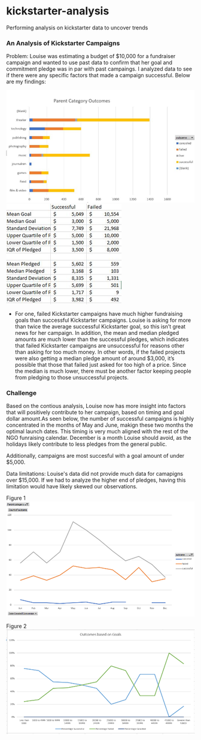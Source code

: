 # kickstarter-analysis
Performing analysis on kickstarter data to uncover trends
### An Analysis of Kickstarter Campaigns
Problem: Louise was estimating a budget of $10,000 for a fundraiser campaign and wanted to use past data to confirm that her goal and commitment pledge was in par with past campaings. I analyzed data to see if there were any specific factors that made a campaign successful. Below are my findings: 

![](/Capture.JPG)![](/Chart%201.JPG)

* For one, failed Kickstarter campaigns have much higher fundraising goals than successful Kickstarter campaigns. Louise is asking for more than twice the average successful Kickstarter goal, so this isn’t great news for her campaign. In addition, the mean and median pledged amounts are much lower than the successful pledges, which indicates that failed Kickstarter campaigns are unsuccessful for reasons other than asking for too much money. In other words, if the failed projects were also getting a median pledge amount of around $3,000, it’s possible that those that failed just asked for too high of a price. Since the median is much lower, there must be another factor keeping people from pledging to those unsuccessful projects. 

### Challenge
Based on the contious analysis, Louise now has more insight into factors that will positively contribute to her campaign, based on timing and goal dollar amount.As seen below,  the number of successful campaigns is highly concentrated in the months of May and June, makign these two months the optimal launch dates. This timing is very much aligned with the rest of the NGO funraising calendar. December is a month Louise should avoid, as the holidays likely contribute to less pledges from the general public.

Additionally, campaigns are most succesful with a goal amount of under $5,000. 

Data limitations: Louise's data did not provide much data for camapigns over $15,000. If we had to analyze the higher end of pledges, having this limitation would have likely skewed our observations. 

Figure 1 
![Timeline](/Outcomes%20Based%20on%20Launch%20Date.PNG)

Figure 2
![Launch Date](/Outcomes%20Based%20on%20Goal.PNG)

